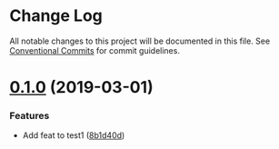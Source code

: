 # Change Log

All notable changes to this project will be documented in this file.
See [Conventional Commits](https://conventionalcommits.org) for commit guidelines.

# [0.1.0](https://github.com/takakobem/lerna-test/compare/test1@0.0.2...test1@0.1.0) (2019-03-01)


### Features

* Add feat to test1 ([8b1d40d](https://github.com/takakobem/lerna-test/commit/8b1d40d))
